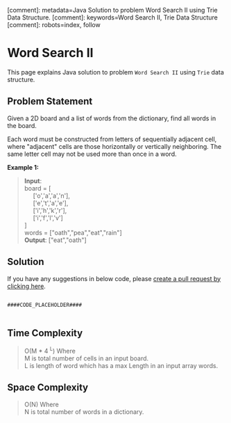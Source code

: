 [comment]: metadata=Java Solution to problem Word Search II using Trie Data Structure.
[comment]: keywords=Word Search II, Trie Data Structure
[comment]: robots=index, follow


<h1>Word Search II</h1>
<p>
This page explains Java solution to problem <code class="inline">Word Search II</code> using <code class="inline">Trie</code> data structure.
</p>


<h2 class="heading">Problem Statement</h2>
<p>
Given a 2D board and a list of words from the dictionary, find all words in the board.
</p>
<p>
Each word must be constructed from letters of sequentially adjacent cell, where "adjacent" cells are those horizontally or vertically neighboring. The same letter cell may not be used more than once in a word.
</p>

<b>Example 1:</b>
<blockquote>
<p>
<b>Input</b>: <br/>
board = [<br/>
&nbsp;&nbsp;&nbsp;&nbsp;&nbsp;['o','a','a','n'],<br/>
&nbsp;&nbsp;&nbsp;&nbsp;&nbsp;['e','t','a','e'],<br/>
&nbsp;&nbsp;&nbsp;&nbsp;&nbsp;['i','h','k','r'],<br/>
&nbsp;&nbsp;&nbsp;&nbsp;&nbsp;['i','f','l','v']<br/>
]<br/>
words = ["oath","pea","eat","rain"]<br />
<b>Output</b>: ["eat","oath"]<br/>
</p>
</blockquote>


<h2 class="heading">Solution</h2>
If you have any suggestions in below code, please <a href="####LINK_PLACEHOLDER####" target="_blank" rel="noopener noreferrer" class="absolute">create a pull request by clicking here</a>.
<pre>
<code class="language-java">
####CODE_PLACEHOLDER####
</code>
</pre>


<h2 class="heading">Time Complexity</h2>
<blockquote>
<p>
O(M * 4 <sup>L</sup>) Where <br />
M is total number of cells in an input board.<br />
L is length of word which has a max Length in an input array words.
</p>
</blockquote>


<h2 class="heading">Space Complexity</h2>
<blockquote>
<p>
O(N) Where <br />
N is total number of words in a dictionary.
</p>
</blockquote>